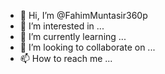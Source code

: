 - 👋 Hi, I’m @FahimMuntasir360p
- 👀 I’m interested in ...
- 🌱 I’m currently learning ...
- 💞️ I’m looking to collaborate on ...
- 📫 How to reach me ...

<!---
FahimMuntasir360p/FahimMuntasir360p is a ✨ special ✨ repository because its `README.md` (this file) appears on your GitHub profile.
You can click the Preview link to take a look at your changes.
--->
